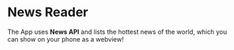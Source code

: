 # News Reader
The App uses **News API** and lists the hottest news of the world, which you can show on your phone as a webview!
